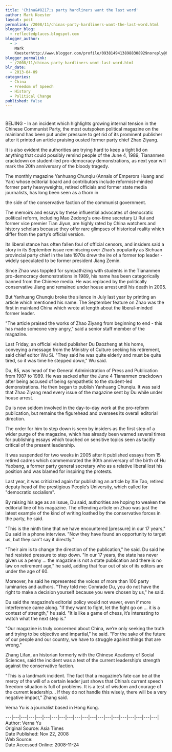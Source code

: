 ```yaml
---
title: 'China&#8217;s party hardliners want the last word'
author: Mark Koester
layout: post
permalink: /2008/11/chinas-party-hardliners-want-the-last-word.html
blogger_blog:
  - reflectedplaces.blogspot.com
blogger_author:
  - >
    Mark
    Koesterhttp://www.blogger.com/profile/09381494138988308929noreply@blogger.com
blogger_permalink:
  - /2008/11/chinas-party-hardliners-want-last-word.html
blr_date:
  - 2013-04-09
categories:
  - China
  - Freedom of Speech
  - History
  - Political Change
published: false
---
```

# 

BEIJING - In an incident which highlights growing internal tension in the Chinese Communist Party, the most outspoken political magazine on the mainland has been put under pressure to get rid of its prominent publisher after it printed an article praising ousted former party chief Zhao Ziyang.

It is also evident the authorities are trying hard to keep a tight lid on anything that could possibly remind people of the June 4, 1989, Tiananmen crackdown on student-led pro-democracy demonstrations, as next year will mark the 20th anniversary of the bloody tragedy.

The monthly magazine Yanhuang Chunqiu (Annals of Emperors Huang and Yan) whose editorial board and contributors include reformist-minded former party heavyweights, retired officials and former state media journalists, has long been seen as a thorn in

the side of the conservative faction of the communist government.

The memoirs and essays by these influential advocates of democratic political reform, including Mao Zedong's one-time secretary Li Rui and former vice premier Tian Jiyun, are highly rated by China watchers and history scholars because they offer rare glimpses of historical reality which differ from the party’s official version.

Its liberal stance has often fallen foul of official censors, and insiders said a story in its September issue reminiscing over Zhao’s popularity as Sichuan provincial party chief in the late 1970s drew the ire of a former top leader - widely speculated to be former president Jiang Zemin.

Since Zhao was toppled for sympathizing with students in the Tiananmen pro-democracy demonstrations in 1989, his name has been categorically banned from the Chinese media. He was replaced by the politically conservative Jiang and remained under house arrest until his death in 2005.

But Yanhuang Chunqiu broke the silence in July last year by printing an article which mentioned his name. The September feature on Zhao was the first in mainland China which wrote at length about the liberal-minded former leader.

"The article praised the works of Zhao Ziyang from beginning to end - this has made someone very angry," said a senior staff member of the magazine.

Last Friday, an official visited publisher Du Daozheng at his home, conveying a message from the Ministry of Culture seeking his retirement, said chief editor Wu Si. "They said he was quite elderly and must be quite tired, so it was time he stepped down," Wu said.

Du, 85, was head of the General Administration of Press and Publication from 1987 to 1989. He was sacked after the June 4 Tiananmen crackdown after being accused of being sympathetic to the student-led demonstrations. He then began to publish Yanhuang Chunqiu. It was said that Zhao Ziyang read every issue of the magazine sent by Du while under house arrest.

Du is now seldom involved in the day-to-day work at the pro-reform publication, but remains the figurehead and oversees its overall editorial direction.

The order for him to step down is seen by insiders as the first step of a wider purge of the magazine, which has already been warned several times for publishing essays which touched on sensitive topics seen as tacitly critical of the present leadership.

It was suspended for two weeks in 2005 after it published essays from 15 retired cadres which commemorated the 90th anniversary of the birth of Hu Yaobang, a former party general secretary who as a relative liberal lost his position and was blamed for inspiring the protests.

Last year, it was criticized again for publishing an article by Xie Tao, retired deputy head of the prestigious People’s University, which called for "democratic socialism".

By raising his age as an issue, Du said, authorities are hoping to weaken the editorial line of his magazine. The offending article on Zhao was just the latest example of the kind of writing loathed by the conservative forces in the party, he said.

"This is the ninth time that we have encountered [pressure] in our 17 years," Du said in a phone interview. "Now they have found an opportunity to target us, but they can't say it directly."

"Their aim is to change the direction of the publication," he said. Du said he had resisted pressure to step down. "In our 17 years, the state has never given us a penny … the magazine is not a state publication and there is no law on retirement age," he said, adding that four out of six of its editors are under the age of 60.

Moreover, he said he represented the voices of more than 100 party luminaries and authors. "They told me: Comrade Du, you do not have the right to make a decision yourself because you were chosen by us," he said.

Du said the magazine’s editorial policy would not waver, even if more interference came along. "If they want to fight, let the fight go on ... it is a contest of strength," he said. "It is like a game of chess, it’s interesting to watch what the next step is."

"Our magazine is truly concerned about China, we’re only seeking the truth and trying to be objective and impartial," he said. "For the sake of the future of our people and our country, we have to struggle against things that are wrong."

Zhang Lifan, an historian formerly with the Chinese Academy of Social Sciences, said the incident was a test of the current leadership’s strength against the conservative faction.

"This is a landmark incident. The fact that a magazine’s fate can be at the mercy of the will of a certain leader just shows that China’s current speech freedom situation is full of problems. It is a test of wisdom and courage of the current leadership… If they do not handle this wisely, there will be a very negative impact," Zhang said.

Verna Yu is a journalist based in Hong Kong. 

\---|\---|\---|\---|\---|\---|\---|\---|\---|\---|\---|\---|\---|\---|\---|\---|\---|\---|\---|\---|  
Author: Verna Yu  
Original Source: Asia Times  
Date Published: Nov 22, 2008  
Web Source:   
Date Accessed Online: 2008-11-24